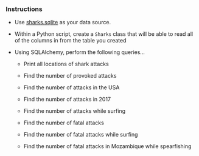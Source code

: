 ### Instructions 

* Use [sharks.sqlite](Resources/sharks.sqlite) as your data source.

* Within a Python script, create a `Sharks` class that will be able to read all of the columns in from the table you created

* Using SQLAlchemy, perform the following queries...

  - Print all locations of shark attacks

  - Find the number of provoked attacks

  - Find the number of attacks in the USA

  - Find the number of attacks in 2017

  - Find the number of attacks while surfing

  - Find the number of fatal attacks

  - Find the number of fatal attacks while surfing

  - Find the number of fatal attacks in Mozambique while spearfishing
